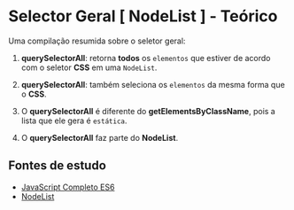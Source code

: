 # Selector Geral [ NodeList ] - Teórico
Uma compilação resumida sobre o seletor geral:

1. **querySelectorAll**: retorna **todos** os ``elementos`` que estiver de acordo com o seletor **CSS** em uma ``NodeList``.

2. **querySelectorAll**: também seleciona os ``elementos`` da mesma forma que o **CSS**.

3. O **querySelectorAll** é diferente do **getElementsByClassName**, pois a lista que ele gera é ``estática``.

3. O **querySelectorAll** faz parte do **NodeList**.

## Fontes de estudo
- [JavaScript Completo ES6](https://www.origamid.com/curso/javascript-completo-es6/)
- [NodeList](https://developer.mozilla.org/pt-BR/docs/Web/API/NodeList)
